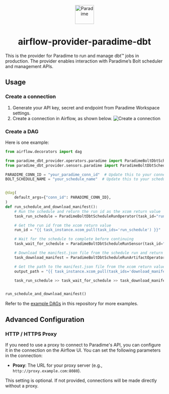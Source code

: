 <p align="center">
  <a href="https://www.paradime.io">
        <img alt="Paradime" src="https://app.paradime.io/logo192.png" width="60" />
    </a>
</p>

<h1 align="center">
  airflow-provider-paradime-dbt
</h1>


This is the provider for Paradime to run and manage dbt™ jobs in production. The provider enables interaction with Paradime’s Bolt scheduler and management APIs.

## Usage

### Create a connection
1. Generate your API key, secret and endpoint from Paradime Workspace settings.
2. Create a connection in Airflow, as shown below.
![Create a connection](https://github.com/paradime-io/airflow-provider-paradime-dbt/assets/16359086/5f85f981-6555-4c4b-bec0-bf9b1ad79044)

### Create a DAG

Here is one example:
```py
from airflow.decorators import dag

from paradime_dbt_provider.operators.paradime import ParadimeBoltDbtScheduleRunArtifactOperator, ParadimeBoltDbtScheduleRunOperator
from paradime_dbt_provider.sensors.paradime import ParadimeBoltDbtScheduleRunSensor

PARADIME_CONN_ID = "your_paradime_conn_id"  # Update this to your connection id
BOLT_SCHEDULE_NAME = "your_schedule_name"  # Update this to your schedule name


@dag(
    default_args={"conn_id": PARADIME_CONN_ID},
)
def run_schedule_and_download_manifest():
    # Run the schedule and return the run id as the xcom return value
    task_run_schedule = ParadimeBoltDbtScheduleRunOperator(task_id="run_schedule", schedule_name=BOLT_SCHEDULE_NAME)

    # Get the run id from the xcom return value
    run_id = "{{ task_instance.xcom_pull(task_ids='run_schedule') }}"

    # Wait for the schedule to complete before continuing
    task_wait_for_schedule = ParadimeBoltDbtScheduleRunSensor(task_id="wait_for_schedule", run_id=run_id)

    # Download the manifest.json file from the schedule run and return the path as the xcom return value
    task_download_manifest = ParadimeBoltDbtScheduleRunArtifactOperator(task_id="download_manifest", run_id=run_id, artifact_path="target/manifest.json")

    # Get the path to the manifest.json file from the xcom return value
    output_path = "{{ task_instance.xcom_pull(task_ids='download_manifest') }}"

    task_run_schedule >> task_wait_for_schedule >> task_download_manifest


run_schedule_and_download_manifest()
```

Refer to the [example DAGs](https://github.com/paradime-io/airflow-provider-paradime-dbt/tree/main/paradime_dbt_provider/example_dags) in this repository for more examples.

## Advanced Configuration

### HTTP / HTTPS Proxy

If you need to use a proxy to connect to Paradime's API, you can configure it in the connection on the Airflow UI. You can set the following parameters in the connection:

- **Proxy**: The URL for your proxy server (e.g., `http://proxy.example.com:8080`).

This setting is optional. If not provided, connections will be made directly without a proxy. 
